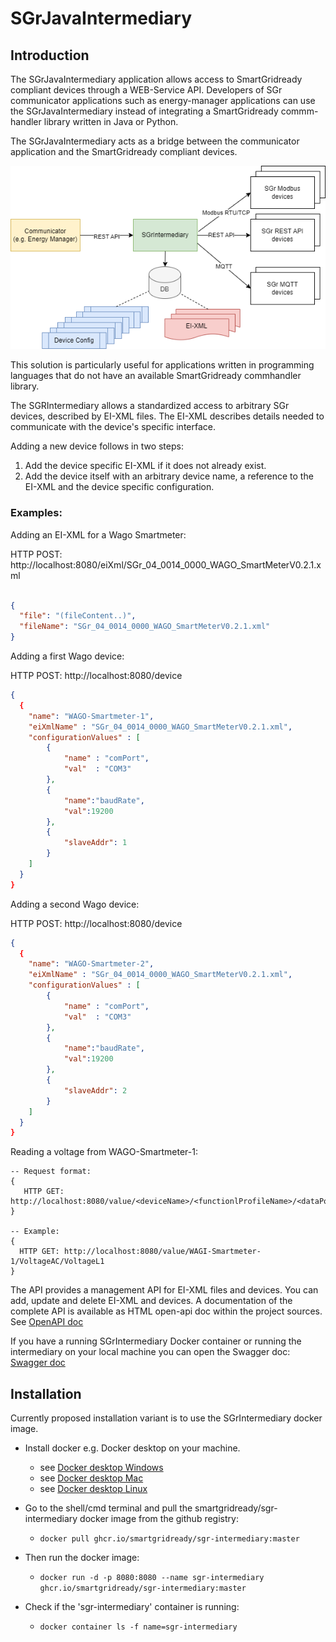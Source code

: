 # SGrJavaIntermediary

## Introduction

The SGrJavaIntermediary application allows access to SmartGridready compliant devices through a
WEB-Service API. Developers of SGr communicator applications such as energy-manager applications
can use the SGrJavaIntermediary instead of integrating a SmartGridready commm-handler library written 
in Java or Python.

The SGrJavaIntermediary acts as a bridge between the communicator application and the SmartGridready
compliant devices.

 ![Architecture-Overview.png](doc/Architecture-Overview.png)

This solution is particularly useful for applications written in programming languages that do not have an available 
SmartGridready commhandler library.

The SGRIntermediary allows a standardized access to arbitrary SGr devices, described by EI-XML files. 
The EI-XML describes details needed to communicate with the device's specific interface.

Adding a new device follows in two steps:
1. Add the device specific EI-XML if it does not already exist.
2. Add the device itself with an arbitrary device name, a reference to the EI-XML and the device specific 
configuration.

### Examples:

Adding an EI-XML for a Wago Smartmeter: 

HTTP POST:  http://localhost:8080/eiXml/SGr_04_0014_0000_WAGO_SmartMeterV0.2.1.xml
```json

{
  "file": "(fileContent..)",
  "fileName": "SGr_04_0014_0000_WAGO_SmartMeterV0.2.1.xml"
}
```
Adding a first Wago device:

HTTP POST: http://localhost:8080/device
```json
{
  {
    "name": "WAGO-Smartmeter-1",
    "eiXmlName" : "SGr_04_0014_0000_WAGO_SmartMeterV0.2.1.xml",
    "configurationValues" : [
        {
            "name" : "comPort",
            "val"  : "COM3"
        },
        {
            "name":"baudRate",
            "val":19200
        },
        {
            "slaveAddr": 1
        }
    ]
  }
}
```

Adding a second Wago device:

HTTP POST: http://localhost:8080/device
```json
{
  {
    "name": "WAGO-Smartmeter-2",
    "eiXmlName" : "SGr_04_0014_0000_WAGO_SmartMeterV0.2.1.xml",
    "configurationValues" : [
        {
            "name" : "comPort",
            "val"  : "COM3"
        },
        {
            "name":"baudRate",
            "val":19200
        },
        {
            "slaveAddr": 2
        }
    ]
  }
}
```

Reading a voltage from WAGO-Smartmeter-1:
```
-- Request format:
{
   HTTP GET: http://localhost:8080/value/<deviceName>/<functionlProfileName>/<dataPointName>
}

-- Example:
{
  HTTP GET: http://localhost:8080/value/WAGI-Smartmeter-1/VoltageAC/VoltageL1
}
```

The API provides a management API for EI-XML files and devices. You can add, update and delete EI-XML and devices.
A documentation of the complete API is available as HTML open-api doc within the project sources. See <a href="https://github.com/SmartGridready/SGrJavaIntermediary/tree/master/openapi/index.html" target="_blank">OpenAPI doc</a>

If you have a running SGrIntermediary Docker container or running the intermediary on your local machine you can open 
the Swagger doc: [Swagger doc](http://localhost:8080/swagger-ui.html)


## Installation

Currently proposed installation variant is to use the SGrIntermediary docker image.

- Install docker e.g. Docker desktop on your machine. 
  - see [Docker desktop Windows](https://docs.docker.com/desktop/install/windows-install/)
  - see [Docker desktop Mac](https://docs.docker.com/desktop/install/mac-install/)
  - see [Docker desktop Linux](https://docs.docker.com/desktop/install/linux/)


- Go to the shell/cmd terminal and pull the smartgridready/sgr-intermediary docker image from the github registry:
  - `docker pull ghcr.io/smartgridready/sgr-intermediary:master`


- Then run the docker image:
  - `docker run -d -p 8080:8080 --name sgr-intermediary ghcr.io/smartgridready/sgr-intermediary:master`

- Check if the 'sgr-intermediary' container is running:
  - `docker container ls -f name=sgr-intermediary`







 
